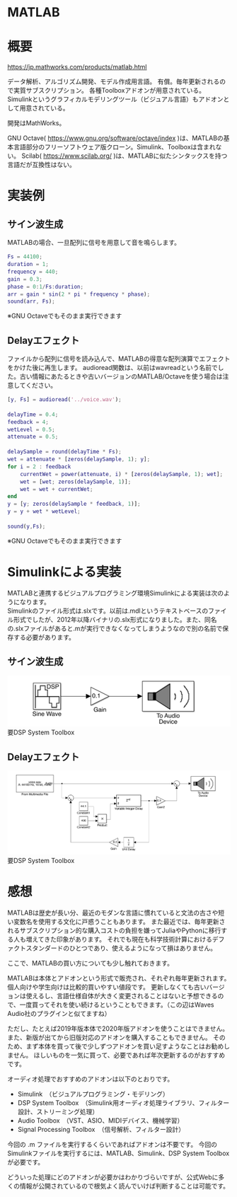 MATLAB
===

# 概要

https://jp.mathworks.com/products/matlab.html

データ解析、アルゴリズム開発、モデル作成用言語。
有償。毎年更新されるので実質サブスクリプション。
各種Toolboxアドオンが用意されている。
Simulinkというグラフィカルモデリングツール（ビジュアル言語）もアドオンとして用意されている。

開発はMathWorks。


GNU Octave( https://www.gnu.org/software/octave/index )は、MATLABの基本言語部分のフリーソフトウェア版クローン。Simulink、Toolboxは含まれない。
Scilab( https://www.scilab.org/ )は、MATLABに似たシンタックスを持つ言語だが互換性はない。

# 実装例

## サイン波生成

MATLABの場合、一旦配列に信号を用意して音を鳴らします。

```matlab
Fs = 44100;
duration = 1;
frequency = 440;
gain = 0.3;
phase = 0:1/Fs:duration;
arr = gain * sin(2 * pi * frequency * phase);
sound(arr, Fs);
```
※GNU Octaveでもそのまま実行できます

## Delayエフェクト

ファイルから配列に信号を読み込んで、MATLABの得意な配列演算でエフェクトをかけた後に再生します。
audioread関数は、以前はwavreadという名前でした。古い情報にあたるときや古いバージョンのMATLAB/Octaveを使う場合は注意してください。

```matlab
[y, Fs] = audioread('../voice.wav');

delayTime = 0.4;
feedback = 4;
wetLevel = 0.5;
attenuate = 0.5;

delaySample = round(delayTime * Fs); 
wet = attenuate * [zeros(delaySample, 1); y];
for i = 2 : feedback
    currentWet = power(attenuate, i) * [zeros(delaySample, 1); wet];
    wet = [wet; zeros(delaySample, 1)];
    wet = wet + currentWet;
end
y = [y; zeros(delaySample * feedback, 1)];
y = y + wet * wetLevel;

sound(y,Fs);
```
※GNU Octaveでもそのまま実行できます  

# Simulinkによる実装

MATLABと連携するビジュアルプログラミング環境Simulinkによる実装は次のようになります。  
Simulinkのファイル形式は.slxです。以前は.mdlというテキストベースのファイル形式でしたが、2012年以降バイナリの.slx形式になりました。また、同名の.slxファイルがあると.mが実行できなくなってしまうようなので別の名前で保存する必要があります。

## サイン波生成

![sine_simulink](sine_simulink.png)
要DSP System Toolbox

## Delayエフェクト

![delay_simulink](delay_simulink.png)
要DSP System Toolbox


# 感想

MATLABは歴史が長い分、最近のモダンな言語に慣れていると文法の古さや短い変数名を使用する文化に戸惑うこともあります。
また最近では、毎年更新されるサブスクリプション的な購入コストの負担を嫌ってJuliaやPythonに移行する人も増えてきた印象があります。
それでも現在も科学技術計算におけるデファクトスタンダードのひとつであり、使えるようになって損はありません。

ここで、MATLABの買い方についても少し触れておきます。

MATLABは本体とアドオンという形式で販売され、それぞれ毎年更新されます。
個人向けや学生向けは比較的買いやすい値段です。
更新しなくても古いバージョンは使えるし、言語仕様自体が大きく変更されることはないと予想できるので、一度買ってそれを使い続けるということもできます。（この辺はWaves Audio社のプラグインと似てますね）

ただし、たとえば2019年版本体で2020年版アドオンを使うことはできません。
また、新版が出てから旧版対応のアドオンを購入することもできません。
そのため、まず本体を買って後で少しずつアドオンを買い足すようなことはお勧めしません。
ほしいものを一気に買って、必要であれば年次更新するのがおすすめです。

オーディオ処理でおすすめのアドオンは以下のとおりです。

* Simulink　（ビジュアルプログラミング・モデリング）
* DSP System Toolbox　（Simulink用オーディオ処理ライブラリ、フィルター設計、ストリーミング処理）
* Audio Toolbox　（VST、ASIO、MIDIデバイス、機械学習）
* Signal Processing Toolbox　（信号解析、フィルター設計）

今回の .m ファイルを実行するくらいであればアドオンは不要です。
今回のSimulinkファイルを実行するには、MATLAB、Simulink、DSP System Toolboxが必要です。

どういった処理にどのアドオンが必要かはわかりづらいですが、公式Webに多くの情報が公開されているので根気よく読んでいけば判断することは可能です。


